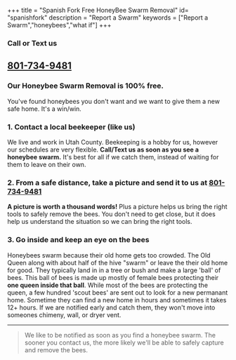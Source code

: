+++
title = "Spanish Fork Free HoneyBee Swarm Removal"
id= "spanishfork"
description = "Report a Swarm"
keywords = ["Report a Swarm","honeybees","what if"]
+++

### Call or Text us
## [801-734-9481](tel:8017349481)

### **Our Honeybee Swarm Removal is 100% free.** 
You've found honeybees you don't want and we want to give them a new safe home. It's a win/win.

### 1. Contact a local beekeeper (like us)

We live and work in Utah County. Beekeeping is a hobby for us, however our schedules are very flexible. **Call/Text us as soon as you see a honeybee swarm.** It's best for all if we catch them, instead of waiting for them to leave on their own.  

### 2. From a safe distance, take a picture and send it to us at [801-734-9481](tel:8017349481)

**A picture is worth a thousand words!**  Plus a picture helps us bring the right tools to safely remove the bees. You don't need to get close, but it does help us understand the situation so we can bring the right tools. 

### 3. Go inside and keep an eye on the bees

Honeybees swarm because their old home gets too crowded.  The Old Queen along with about half of the hive "swarm" or leave the their old home for good. They typically land in in a tree or bush and make a large 'ball' of bees.  This ball of bees is made up mostly of female bees protecting their **one queen inside that ball**.  While most of the bees are protecting the queen, a few hundred 'scout bees' are sent out to look for a new permanant home. Sometime they can find a new home in hours and sometimes it takes 12+ hours.  If we are notified early and catch them, they won't move into someones chimeny, wall, or dryer vent. 

---

> We like to be notified as soon as you find a honeybee swarm.  The sooner you contact us, the more likely we'll be able to safely capture and remove the bees.